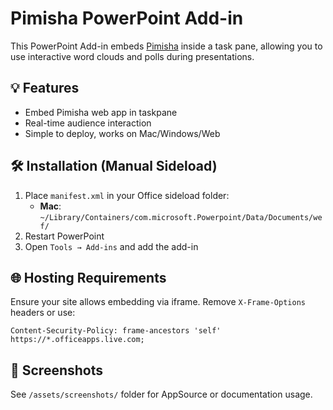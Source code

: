# Pimisha PowerPoint Add-in

This PowerPoint Add-in embeds [Pimisha](https://pimisha.tandadesign.com) inside a task pane, allowing you to use interactive word clouds and polls during presentations.

## 💡 Features
- Embed Pimisha web app in taskpane
- Real-time audience interaction
- Simple to deploy, works on Mac/Windows/Web

## 🛠 Installation (Manual Sideload)
1. Place `manifest.xml` in your Office sideload folder:
   - **Mac**: `~/Library/Containers/com.microsoft.Powerpoint/Data/Documents/wef/`
2. Restart PowerPoint
3. Open `Tools → Add-ins` and add the add-in

## 🌐 Hosting Requirements
Ensure your site allows embedding via iframe. Remove `X-Frame-Options` headers or use:
```
Content-Security-Policy: frame-ancestors 'self' https://*.officeapps.live.com;
```

## 📸 Screenshots
See `/assets/screenshots/` folder for AppSource or documentation usage.
